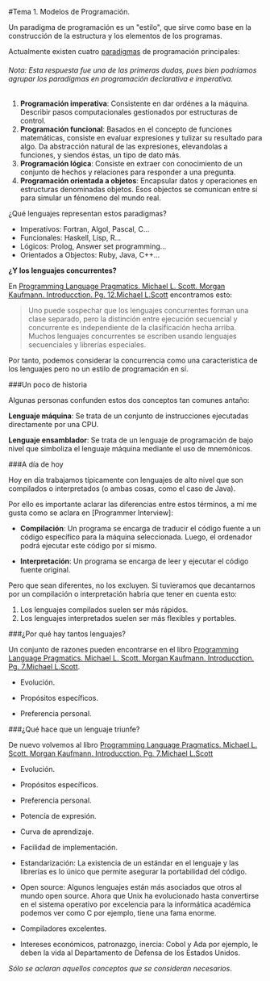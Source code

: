 #Tema 1. Modelos de Programación.

Un paradigma de programación es un "estilo", que sirve como base en la construcción de la estructura y los elementos de los programas.

Actualmente existen cuatro [paradigmas] de programación principales:

###### Nota: Esta respuesta fue una de las primeras dudas, pues bien podríamos agrupar los paradigmas en programación declarativa e imperativa.

1. **Programación imperativa**: Consistente en dar ordénes a la máquina. Describir pasos computacionales gestionados por estructuras de control. 
2. **Programación funcional**: Basados en el concepto de funciones matemáticas, consiste en evaluar expresiones y tulizar su resultado para algo. Da abstracción natural de las expresiones, elevandolas a funciones, y siendos éstas, un tipo de dato más.
3. **Programación lógica**: Consiste en extraer con conocimiento de un conjunto de hechos y relaciones para responder a una pregunta.
4. **Programación orientada a objetos**: Encapsular datos y operaciones en estructuras denominadas objetos. Esos objectos se comunican entre sí para simular un fénomeno del mundo real.

¿Qué lenguajes representan estos paradigmas?
- Imperativos: Fortran, Algol, Pascal, C...
- Funcionales: Haskell, Lisp, R...
- Lógicos:  Prolog, Answer set programming...
- Orientados a Objectos: Ruby, Java, C++...

**¿Y los lenguajes concurrentes?**

En [Programming Language Pragmatics. Michael L. Scott. Morgan Kaufmann. Introducction. Pg. 12.Michael L.Scott] encontramos esto:

>Uno puede sospechar que los lenguajes concurrentes forman una clase separado, pero la distinción entre ejecución secuencial y concurrente es independiente de la clasificación hecha arriba.
>Muchos lenguajes concurrentes se escriben usando lenguajes secuenciales y librerías especiales.

Por tanto, podemos considerar la concurrencia como una característica de los lenguajes pero no un estilo de programación en sí.

###Un poco de historia

Algunas personas confunden estos dos conceptos tan comunes antaño:

**Lenguaje máquina**: Se trata de un conjunto de instrucciones ejecutadas directamente por una CPU.

**Lenguaje ensamblador**: Se trata de un lenguaje de programación de bajo nivel que simboliza el lenguaje máquina mediante el uso de mnemónicos.


###A día de hoy

Hoy en día trabajamos típicamente con lenguajes de alto nivel que son compilados o interpretados (o ambas cosas, como el caso de Java).

Por ello es importante aclarar las diferencias entre estos términos, a mí me gusta como se aclara en [Programmer Interview]:

- **Compilación**: Un programa se encarga de traducir el código fuente a un código específico para la máquina seleccionada. Luego, el ordenador podrá ejecutar este código por sí mismo.

- **Interpretación**: Un programa se encarga de leer y ejecutar el código fuente original. 

Pero que sean diferentes, no los excluyen. Si tuvieramos que decantarnos por un compilación o interpretación habria que tener en cuenta esto:

1. Los lenguajes compilados suelen ser más rápidos.
2. Los lenguajes interpretados suelen ser más flexibles y portables. 

###¿Por qué hay tantos lenguajes?

Un conjunto de razones pueden encontrarse en el libro [Programming Language Pragmatics. Michael L. Scott. Morgan Kaufmann. Introducction. Pg. 7.Michael L.Scott].

- Evolución.

- Propósitos específicos.

- Preferencia personal.

###¿Qué hace que un lenguaje triunfe?

De nuevo volvemos al libro [Programming Language Pragmatics. Michael L. Scott. Morgan Kaufmann. Introducction. Pg. 7.Michael L.Scott]


- Evolución.

- Propósitos específicos.

- Preferencia personal.

- Potencía de expresión.

- Curva de aprendizaje.

- Facilidad de implementación.

- Estandarización: La existencia de un estándar en el lenguaje y las librerías es lo único que permite asegurar la portabilidad del código. 

- Open source: Algunos lenguajes están más asociados que otros al mundo open source. Ahora que Unix ha evolucionado hasta convertirse en el sistema operativo por excelencia para la informática académica podemos ver como C por ejemplo, tiene una fama enorme.

- Compiladores excelentes.

- Intereses económicos, patronazgo, inercia: Cobol y Ada por ejemplo, le deben la vida al Departamento de Defensa de los Estados Unidos.

*Sólo se aclaran aquellos conceptos que se consideran necesarios*.

[paradigmas]: http://people.cs.aau.dk/~normark/prog3-03/html/notes/paradigms_themes-paradigm-overview-section.html
[Programming Language Pragmatics. Michael L. Scott. Morgan Kaufmann. Introducction. Pg. 7.Michael L.Scott]: https://books.google.es/books?id=GBISkhhrHh8C&printsec=frontcover&dq=Programing+language+pragmatics&hl=es&sa=X&ei=1h8oUv_HF6fZ0QXTzoGIDA&ved=0CDQQ6AEwAA#v=onepage&q=Programing%20language%20pragmatics&f=false
[Programming Language Pragmatics. Michael L. Scott. Morgan Kaufmann. Introducction. Pg. 12.Michael L.Scott]: https://books.google.es/books?id=GBISkhhrHh8C&printsec=frontcover&dq=Programing+language+pragmatics&hl=es&sa=X&ei=1h8oUv_HF6fZ0QXTzoGIDA&ved=0CDQQ6AEwAA#v=onepage&q=Programing%20language%20pragmatics&f=false
[ProgrammerInterview]: http://www.programmerinterview.com/index.php/general-miscellaneous/whats-the-difference-between-a-compiled-and-an-interpreted-language/